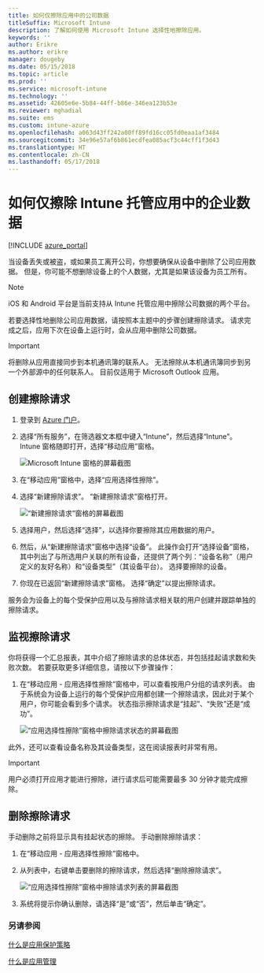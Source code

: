 ```yaml
---
title: 如何仅擦除应用中的公司数据
titleSuffix: Microsoft Intune
description: 了解如何使用 Microsoft Intune 选择性地擦除应用。
keywords: ''
author: Erikre
ms.author: erikre
manager: dougeby
ms.date: 05/15/2018
ms.topic: article
ms.prod: ''
ms.service: microsoft-intune
ms.technology: ''
ms.assetid: 42605e6e-5b84-44ff-b86e-346ea123b53e
ms.reviewer: mghadial
ms.suite: ems
ms.custom: intune-azure
ms.openlocfilehash: a063d43ff242a00ff89fd16cc05fd0eaa1af3484
ms.sourcegitcommit: 34e96e57af6b861ecdfea085acf3c44cff1f3d43
ms.translationtype: HT
ms.contentlocale: zh-CN
ms.lasthandoff: 05/17/2018
---
```

# <a name="how-to-wipe-only-corporate-data-from-intune-managed-apps"></a>如何仅擦除 Intune 托管应用中的企业数据

[!INCLUDE [azure_portal](./includes/azure_portal.md)]

当设备丢失或被盗，或如果员工离开公司，你想要确保从设备中删除了公司应用数据。 但是，你可能不想删除设备上的个人数据，尤其是如果该设备为员工所有。

>[!NOTE]
> iOS 和 Android 平台是当前支持从 Intune 托管应用中擦除公司数据的两个平台。

若要选择性地删除公司应用数据，请按照本主题中的步骤创建擦除请求。 请求完成之后，应用下次在设备上运行时，会从应用中删除公司数据。

>[!IMPORTANT]
> 将删除从应用直接同步到本机通讯簿的联系人。 无法擦除从本机通讯簿同步到另一个外部源中的任何联系人。 目前仅适用于 Microsoft Outlook 应用。

## <a name="create-a-wipe-request"></a>创建擦除请求

1.  登录到 [Azure 门户](https://portal.azure.com)。

2.  选择“所有服务”，在筛选器文本框中键入“Intune”，然后选择“Intune”。 Intune 窗格随即打开，选择“移动应用”窗格。

    ![Microsoft Intune 窗格的屏幕截图](./media/apps-selective-wipe01.png)

3.  在“移动应用”窗格中，选择“应用选择性擦除”。

4.  选择“新建擦除请求”。 “新建擦除请求”窗格打开。

    ![“新建擦除请求”窗格的屏幕截图](./media/AzurePortal_MAM_NewWipeRequest.png)

5.  选择用户，然后选择“选择”，以选择你要擦除其应用数据的用户。

6.  然后，从“新建擦除请求”窗格中选择“设备”。 此操作会打开“选择设备”窗格，其中列出了与所选用户关联的所有设备，还提供了两个列：“设备名称”（用户定义的友好名称）和“设备类型”（其设备平台）。 选择要擦除的设备。

7.  你现在已返回“新建擦除请求”窗格。 选择“确定”以提出擦除请求。

服务会为设备上的每个受保护应用以及与擦除请求相关联的用户创建并跟踪单独的擦除请求。

## <a name="monitor-your-wipe-requests"></a>监视擦除请求

你将获得一个汇总报表，其中介绍了擦除请求的总体状态，并包括挂起请求数和失败次数。 若要获取更多详细信息，请按以下步骤操作：

1.  在“移动应用 - 应用选择性擦除”窗格中，可以查看按用户分组的请求列表。 由于系统会为设备上运行的每个受保护应用都创建一个擦除请求，因此对于某个用户，你可能会看到多个请求。 状态指示擦除请求是“挂起”、“失败”还是“成功”。

    ![“应用选择性擦除”窗格中擦除请求状态的屏幕截图](./media/wipe-request-status-1.png)

此外，还可以查看设备名称及其设备类型，这在阅读报表时非常有用。

>[!IMPORTANT]
> 用户必须打开应用才能进行擦除，进行请求后可能需要最多 30 分钟才能完成擦除。

## <a name="delete-a-wipe-request"></a>删除擦除请求

手动删除之前将显示具有挂起状态的擦除。 手动删除擦除请求：

1.  在“移动应用 - 应用选择性擦除”窗格中。

2.  从列表中，右键单击要删除的擦除请求，然后选择“删除擦除请求”。

    ![“应用选择性擦除”窗格中擦除请求列表的屏幕截图](./media/delete-wipe-request.png)

3.  系统将提示你确认删除，请选择“是”或“否”，然后单击“确定”。

### <a name="see-also"></a>另请参阅
[什么是应用保护策略](app-protection-policy.md)

[什么是应用管理](app-management.md)
